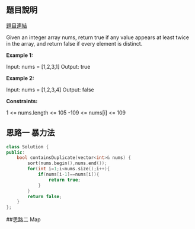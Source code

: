 ## 題目說明
[題目連結](https://leetcode.com/problems/contains-duplicate/?envType=study-plan&id=data-structure-i)

Given an integer array nums, return true if any value appears at least twice in the array, and return false if every element is distinct.

**Example 1:**

Input: nums = [1,2,3,1]
Output: true

**Example 2:**

Input: nums = [1,2,3,4]
Output: false

**Constraints:**

1 <= nums.length <= 105
-109 <= nums[i] <= 109


## 思路一 暴力法
```CPP
class Solution {
public:
    bool containsDuplicate(vector<int>& nums) {
        sort(nums.begin(),nums.end());
        for(int i=1;i<nums.size();i++){
            if(nums[i-1]==nums[i]){
                return true;
            }
        }
        return false;
    }
};
```

##思路二 Map
